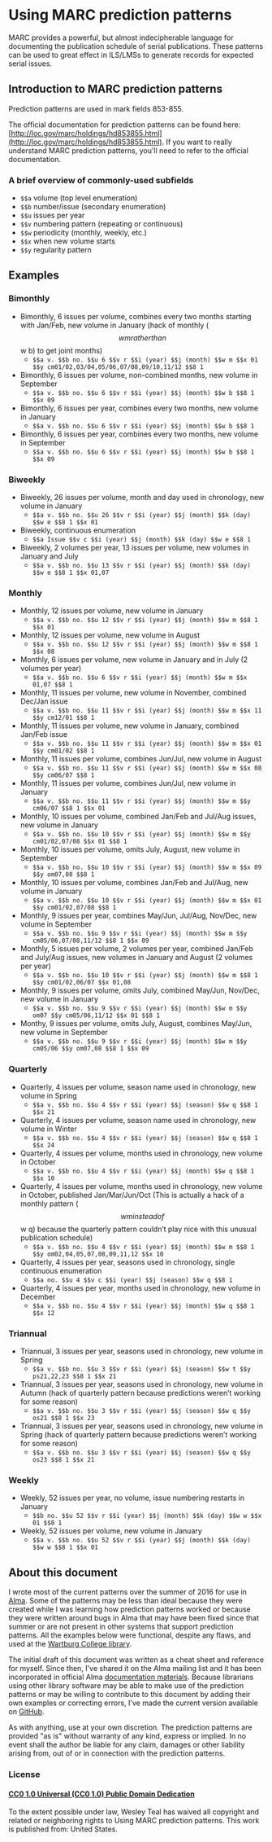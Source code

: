 # Using MARC prediction patterns

MARC provides a powerful, but almost indecipherable language for documenting 
the publication schedule of serial publications. These patterns can be used
to great effect in ILS/LMSs to generate records for expected serial issues.

## Introduction to MARC prediction patterns

Prediction patterns are used in mark fields 853-855.

The official documentation for prediction patterns can be found here: 
[http://loc.gov/marc/holdings/hd853855.html](http://loc.gov/marc/holdings/hd853855.html).
If you want to really understand MARC prediction patterns, you'll need to refer to the official 
documentation.

### A brief overview of commonly-used subfields

* `$$a` volume (top level enumeration)
* `$$b` number/issue (secondary enumeration)
* `$$u` issues per year
* `$$v` numbering pattern (repeating or continuous)
* `$$w` periodicity (monthly, weekly, etc.)
* `$$x` when new volume starts
* `$$y` regularity pattern

## Examples

### Bimonthly

* Bimonthly, 6 issues per volume, combines every two months starting with Jan/Feb, new volume in January (hack of monthly ($$w m rather than $$w b) to get joint months)
  * `$$a v. $$b no. $$u 6 $$v r $$i (year) $$j (month) $$w m $$x 01 $$y cm01/02,03/04,05/06,07/08,09/10,11/12 $$8 1`
* Bimonthly, 6 issues per volume, non-combined months, new volume in September
  * `$$a v. $$b no. $$u 6 $$v r $$i (year) $$j (month) $$w b $$8 1 $$x 09`
* Bimonthly, 6 issues per year, combines every two months, new volume in January
  * `$$a v. $$b no. $$u 6 $$v r $$i (year) $$j (month) $$w b $$8 1`
* Bimonthly, 6 issues per year, combines every two months, new volume in September
  * `$$a v. $$b no. $$u 6 $$v r $$i (year) $$j (month) $$w b $$8 1 $$x 09`

### Biweekly

* Biweekly, 26 issues per volume, month and day used in chronology, new volume in January
  * `$$a v. $$b no. $$u 26 $$v r $$i (year) $$j (month) $$k (day) $$w e $$8 1 $$x 01`
* Biweekly, continuous enumeration
  * `$$a Issue $$v c $$i (year) $$j (month) $$k (day) $$w e $$8 1`
* Biweekly, 2 volumes per year, 13 issues per volume, new volumes in January and July
  * `$$a v. $$b no. $$u 13 $$v r $$i (year) $$j (month) $$k (day) $$w e $$8 1 $$x 01,07`

### Monthly

* Monthly, 12 issues per volume, new volume in January
  * `$$a v. $$b no. $$u 12 $$v r $$i (year) $$j (month) $$w m $$8 1 $$x 01`
* Monthly, 12 issues per volume, new volume in August
  * `$$a v. $$b no. $$u 12 $$v r $$i (year) $$j (month) $$w m $$8 1 $$x 08`
* Monthly, 6 issues per volume, new volume in January and in July (2 volumes per year)
  * `$$a v. $$b no. $$u 6 $$v r $$i (year) $$j (month) $$w m $$x 01,07 $$8 1`
* Monthly, 11 issues per volume, new volume in November, combined Dec/Jan issue
  * `$$a v. $$b no. $$u 11 $$v r $$i (year) $$j (month) $$w m $$x 11 $$y cm12/01 $$8 1`
* Monthly, 11 issues per volume, new volume in January, combined Jan/Feb issue
  * `$$a v. $$b no. $$u 11 $$v r $$i (year) $$j (month) $$w m $$x 01 $$y cm01/02 $$8 1`
* Monthly, 11 issues per volume, combines Jun/Jul, new volume in August
  * `$$a v. $$b no. $$u 11 $$v r $$i (year) $$j (month) $$w m $$x 08 $$y cm06/07 $$8 1`
* Monthly, 11 issues per volume, combines Jun/Jul, new volume in January
  * `$$a v. $$b no. $$u 11 $$v r $$i (year) $$j (month) $$w m $$y cm06/07 $$8 1 $$x 01`
* Monthly, 10 issues per volume, combined Jan/Feb and Jul/Aug issues, new volume in January
  * `$$a v. $$b no. $$u 10 $$v r $$i (year) $$j (month) $$w m $$y cm01/02,07/08 $$x 01 $$8 1`
* Monthly, 10 issues per volume, omits July, August, new volume in September
  * `$$a v. $$b no. $$u 10 $$v r $$i (year) $$j (month) $$w m $$x 09 $$y om07,08 $$8 1`
* Monthly, 10 issues per volume, combines Jan/Feb and Jul/Aug, new volume in January
  * `$$a v. $$b no. $$u 10 $$v r $$i (year) $$j (month) $$w m $$x 01 $$y cm01/02,07/08 $$8 1`
* Monthly, 9 issues per year, combines May/Jun, Jul/Aug, Nov/Dec, new volume in September
  * `$$a v. $$b no. $$u 9 $$v r $$i (year) $$j (month) $$w m $$y  cm05/06,07/08,11/12 $$8 1 $$x 09`
* Monthly, 5 issues per volume, 2 volumes per year, combined Jan/Feb and July/Aug issues, new volumes in January and August (2 volumes per year)
  * `$$a v. $$b no. $$u 10 $$v r $$i (year) $$j (month) $$w m $$8 1 $$y cm01/02,06/07 $$x 01,08`
* Monthly, 9 issues per volume, omits July, combined May/Jun, Nov/Dec, new volume in January
  * `$$a v. $$b no. $$u 9 $$v r $$i (year) $$j (month) $$w m $$y om07 $$y cm05/06,11/12 $$x 01 $$8 1`
* Monthy, 9 issues per volume, omits July, August, combines May/Jun, new volume in September
  * `$$a v. $$b no. $$u 9 $$v r $$i (year) $$j (month) $$w m $$y cm05/06 $$y om07,08 $$8 1 $$x 09`

### Quarterly

* Quarterly, 4 issues per volume, season name used in chronology, new volume in Spring
  * `$$a v. $$b no. $$u 4 $$v r $$i (year) $$j (season) $$w q $$8 1 $$x 21`
* Quarterly, 4 issues per volume, season name used in chronology, new volume in Winter
  * `$$a v. $$b no. $$u 4 $$v r $$i (year) $$j (season) $$w q $$8 1 $$x 24`
* Quarterly, 4 issues per volume, months used in chronology, new volume in October
  * `$$a v. $$b no. $$u 4 $$v r $$i (year) $$j (month) $$w q $$8 1 $$x 10`
* Quarterly, 4 issues per volume, months used in chronology, new volume in October, published Jan/Mar/Jun/Oct (This is actually a hack of a monthly pattern ($$w m instead of $$w q) because the quarterly pattern couldn’t play nice with this unusual publication schedule)
  * `$$a v. $$b no. $$u 4 $$v r $$i (year) $$j (month) $$w m $$8 1 $$y om02,04,05,07,08,09,11,12 $$x 10`
* Quarterly, 4 issues per year, seasons used in chronology, single continuous enumeration
  * `$$a no. $$u 4 $$v c $$i (year) $$j (season) $$w q $$8 1`
* Quarterly, 4 issues per year, months used in chronology, new volume in December
  * `$$a v. $$b no. $$u 4 $$v r $$i (year) $$j (month) $$w q $$8 1 $$x 12`

### Triannual

* Triannual, 3 issues per year, seasons used in chronology, new volume in Spring
  * `$$a v. $$b no. $$u 3 $$v r $$i (year) $$j (season) $$w t $$y ps21,22,23 $$8 1 $$x 21`
* Triannual, 3 issues per year, seasons used in chronology, new volume in Autumn (hack of quarterly pattern because predictions weren’t working for some reason)
  * `$$a v. $$b no. $$u 3 $$v r $$i (year) $$j (season) $$w q $$y os21 $$8 1 $$x 23`
* Triannual, 3 issues per year, seasons used in chronology, new volume in Spring (hack of quarterly pattern because predictions weren’t working for some reason)
  * `$$a v. $$b no. $$u 3 $$v r $$i (year) $$j (season) $$w q $$y os23 $$8 1 $$x 21`

### Weekly

* Weekly, 52 issues per year, no volume, issue numbering restarts in January
  * `$$b no. $$u 52 $$v r $$i (year) $$j (month) $$k (day) $$w w $$x 01 $$8 1`
* Weekly, 52 issues per volume, new volume in January
  * `$$a v. $$b no. $$u 52 $$v r $$i (year) $$j (month) $$k (day) $$w w $$8 1 $$x 01`

## About this document

I wrote most of the current patterns over the summer of 2016 for use in 
[Alma](http://www.exlibrisgroup.com/products/alma-library-services-platform/). 
Some of the patterns may be less than ideal because they were created while 
I was learning how prediction patterns worked or because they were written 
around bugs in Alma that may have been fixed since that summer or are not present
in other systems that support prediction patterns. All the examples
below were functional, despite any flaws, and used at the
[Wartburg College library](http://www.wartburg.edu/library).

The initial draft of this document was written as a cheat sheet and reference for 
myself. Since then, I've shared it on the Alma mailing list and it has been incorporated
in official Alma [documentation materials](https://knowledge.exlibrisgroup.com/Alma/Training/Extended_Training/Presentations_and_Documents_-_Serials).
Because librarians using other library software may be able to make use of the
prediction patterns or may be willing to contribute to this document by adding
their own examples or correcting errors, I've made the current version available
on [GitHub](https://github.com/wtee/Using-MARC-prediction-patterns).

As with anything, use at your own discretion. The prediction patterns are
provided "as is" without warranty of any kind, express or implied. In no event
shall the author be liable for any claim, damages or other liability arising from, 
out of or in connection with the prediction patterns.

### License

#### [CC0 1.0 Universal (CC0 1.0) Public Domain Dedication](https://creativecommons.org/publicdomain/zero/1.0/)

To the extent possible under law, Wesley Teal has waived all copyright and 
related or neighboring rights to Using MARC prediction patterns. 
This work is published from: United States. 